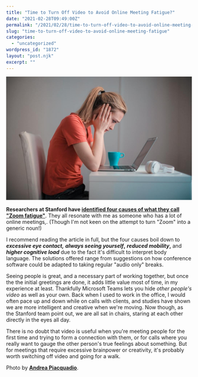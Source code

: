 ```yaml
---
title: "Time to Turn Off Video to Avoid Online Meeting Fatigue?"
date: "2021-02-28T09:49:00Z"
permalink: "/2021/02/28/time-to-turn-off-video-to-avoid-online-meeting-fatigue/"
slug: "time-to-turn-off-video-to-avoid-online-meeting-fatigue"
categories:
  - "uncategorized"
wordpress_id: "1872"
layout: "post.njk"
excerpt: ""
---
```


![](/wp-content/uploads/2021/02/pexels-andrea-piacquadio-3755755.jpg?w=1024)

**Researchers at Stanford have [identified four causes of what they call "Zoom fatigue"](https://news.stanford.edu/2021/02/23/four-causes-zoom-fatigue-solutions/)**. They all resonate with me as someone who has a lot of online meetings,. (Though I'm not keen on the attempt to turn "Zoom" into a generic noun!)

I recommend reading the article in full, but the four causes boil down to _**excessive eye contact,**_ **_always seeing yourself_,** **_reduced mobility_,** and _**higher cognitive load**_ due to the fact it's difficult to interpret body language. The solutions offered range from suggestions on how conference software could be adapted to taking regular "audio only" breaks.

Seeing people is great, and a necessary part of working together, but once the the initial greetings are done, it adds little value most of time, in my experience at least. Thankfully Microsoft Teams lets you hide _other people's video_ as well as your own. Back when I used to work in the office, I would often pace up and down while on calls with clients, and studies have shown we are more intelligent and creative when we're moving. Now though, as the Stanford team point out, we are all sat in chairs, staring at each other directly in the eyes all day.

There is no doubt that video is useful when you're meeting people for the first time and trying to form a connection with them, or for calls where you really want to gauge the other person's true feelings about something. But for meetings that require excessive brainpower or creativity, it's probably worth switching off video and going for a walk.

Photo by **[Andrea Piacquadio](https://www.pexels.com/@olly?utm_content=attributionCopyText&utm_medium=referral&utm_source=pexels)**.
